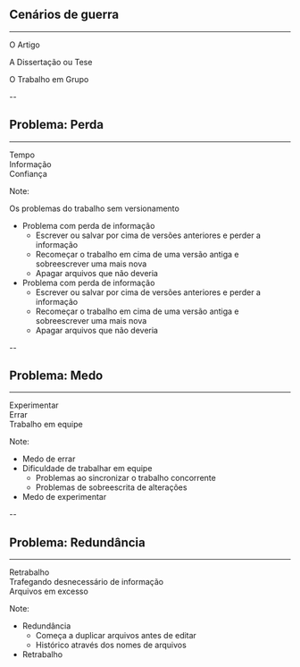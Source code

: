 ## Cenários de guerra

___

<div class="container">
  <div class="col">
    <i class="fas fa-2x fa-user"></i>
    <p>O Artigo</p>
  </div>
  <div class="col">
    <i class="fas fa-2x fa-user-friends"></i>
    <p>A Dissertação ou Tese</p>
  </div>
  <div class="col">
    <i class="fas fa-2x fa-users"></i>
    <p>O Trabalho em Grupo</p>
  </div>
</div>

--

## Problema: Perda

___

<div class="container">
  <div class="col">Tempo</div>
  <div class="col">Informação</div>
  <div class="col">Confiança</div>
</div>

Note:

Os problemas do trabalho sem versionamento

- Problema com perda de informação
  - Escrever ou salvar por cima de versões anteriores e perder a informação
  - Recomeçar o trabalho em cima de uma versão antiga e sobreescrever uma mais nova
  - Apagar arquivos que não deveria
- Problema com perda de informação
  - Escrever ou salvar por cima de versões anteriores e perder a informação
  - Recomeçar o trabalho em cima de uma versão antiga e sobreescrever uma mais nova
  - Apagar arquivos que não deveria

--

## Problema: Medo

___

<div class="container">
  <div class="col">Experimentar</div>
  <div class="col">Errar</div>
  <div class="col">Trabalho em equipe</div>
</div>

Note:

- Medo de errar
- Dificuldade de trabalhar em equipe
  - Problemas ao sincronizar o trabalho concorrente
  - Problemas de sobreescrita de alterações
- Medo de experimentar

--

## Problema: Redundância

___

<div class="container">
  <div class="col">Retrabalho</div>
  <div class="col">Trafegando desnecessário de informação</div>
  <div class="col">Arquivos em excesso</div>
</div>

Note:

- Redundância
  - Começa a duplicar arquivos antes de editar
  - Histórico através dos nomes de arquivos
- Retrabalho

